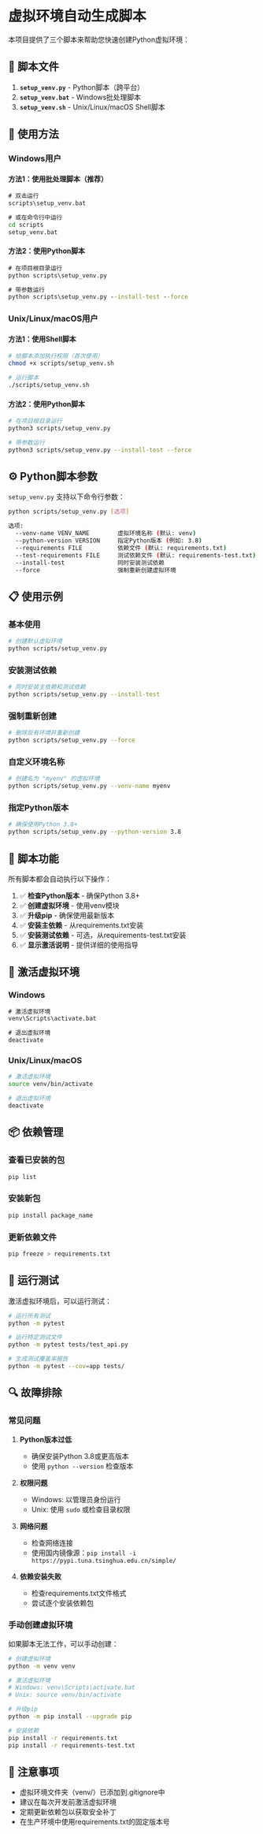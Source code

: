 # 虚拟环境自动生成脚本

本项目提供了三个脚本来帮助您快速创建Python虚拟环境：

## 📁 脚本文件

1. **`setup_venv.py`** - Python脚本（跨平台）
2. **`setup_venv.bat`** - Windows批处理脚本
3. **`setup_venv.sh`** - Unix/Linux/macOS Shell脚本

## 🚀 使用方法

### Windows用户

#### 方法1：使用批处理脚本（推荐）
```cmd
# 双击运行
scripts\setup_venv.bat

# 或在命令行中运行
cd scripts
setup_venv.bat
```

#### 方法2：使用Python脚本
```cmd
# 在项目根目录运行
python scripts\setup_venv.py

# 带参数运行
python scripts\setup_venv.py --install-test --force
```

### Unix/Linux/macOS用户

#### 方法1：使用Shell脚本
```bash
# 给脚本添加执行权限（首次使用）
chmod +x scripts/setup_venv.sh

# 运行脚本
./scripts/setup_venv.sh
```

#### 方法2：使用Python脚本
```bash
# 在项目根目录运行
python3 scripts/setup_venv.py

# 带参数运行
python3 scripts/setup_venv.py --install-test --force
```

## ⚙️ Python脚本参数

`setup_venv.py` 支持以下命令行参数：

```bash
python scripts/setup_venv.py [选项]

选项:
  --venv-name VENV_NAME        虚拟环境名称 (默认: venv)
  --python-version VERSION     指定Python版本 (例如: 3.8)
  --requirements FILE          依赖文件 (默认: requirements.txt)
  --test-requirements FILE     测试依赖文件 (默认: requirements-test.txt)
  --install-test               同时安装测试依赖
  --force                      强制重新创建虚拟环境
```

## 📋 使用示例

### 基本使用
```bash
# 创建默认虚拟环境
python scripts/setup_venv.py
```

### 安装测试依赖
```bash
# 同时安装主依赖和测试依赖
python scripts/setup_venv.py --install-test
```

### 强制重新创建
```bash
# 删除现有环境并重新创建
python scripts/setup_venv.py --force
```

### 自定义环境名称
```bash
# 创建名为 "myenv" 的虚拟环境
python scripts/setup_venv.py --venv-name myenv
```

### 指定Python版本
```bash
# 确保使用Python 3.8+
python scripts/setup_venv.py --python-version 3.8
```

## 🔧 脚本功能

所有脚本都会自动执行以下操作：

1. ✅ **检查Python版本** - 确保Python 3.8+
2. ✅ **创建虚拟环境** - 使用venv模块
3. ✅ **升级pip** - 确保使用最新版本
4. ✅ **安装主依赖** - 从requirements.txt安装
5. ✅ **安装测试依赖** - 可选，从requirements-test.txt安装
6. ✅ **显示激活说明** - 提供详细的使用指导

## 🎯 激活虚拟环境

### Windows
```cmd
# 激活虚拟环境
venv\Scripts\activate.bat

# 退出虚拟环境
deactivate
```

### Unix/Linux/macOS
```bash
# 激活虚拟环境
source venv/bin/activate

# 退出虚拟环境
deactivate
```

## 📦 依赖管理

### 查看已安装的包
```bash
pip list
```

### 安装新包
```bash
pip install package_name
```

### 更新依赖文件
```bash
pip freeze > requirements.txt
```

## 🧪 运行测试

激活虚拟环境后，可以运行测试：

```bash
# 运行所有测试
python -m pytest

# 运行特定测试文件
python -m pytest tests/test_api.py

# 生成测试覆盖率报告
python -m pytest --cov=app tests/
```

## 🔍 故障排除

### 常见问题

1. **Python版本过低**
   - 确保安装Python 3.8或更高版本
   - 使用 `python --version` 检查版本

2. **权限问题**
   - Windows: 以管理员身份运行
   - Unix: 使用 `sudo` 或检查目录权限

3. **网络问题**
   - 检查网络连接
   - 使用国内镜像源：`pip install -i https://pypi.tuna.tsinghua.edu.cn/simple/`

4. **依赖安装失败**
   - 检查requirements.txt文件格式
   - 尝试逐个安装依赖包

### 手动创建虚拟环境

如果脚本无法工作，可以手动创建：

```bash
# 创建虚拟环境
python -m venv venv

# 激活虚拟环境
# Windows: venv\Scripts\activate.bat
# Unix: source venv/bin/activate

# 升级pip
python -m pip install --upgrade pip

# 安装依赖
pip install -r requirements.txt
pip install -r requirements-test.txt
```

## 📝 注意事项

- 虚拟环境文件夹（venv/）已添加到.gitignore中
- 建议在每次开发前激活虚拟环境
- 定期更新依赖包以获取安全补丁
- 在生产环境中使用requirements.txt的固定版本号 